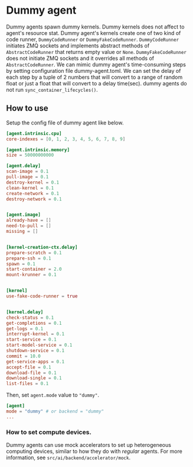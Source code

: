 # Dummy agent

Dummy agents spawn dummy kernels.
Dummy kernels does not affect to agent's resource stat.
Dummy agent's kernels create one of two kind of code runner, `DummyCodeRunner` or `DummyFakeCodeRunner`. `DummyCodeRunner` initiates ZMQ sockets and implements abstract methods of `AbstractCodeRunner` that returns empty value or `None`.
`DummyFakeCodeRunner` does not initiate ZMQ sockets and it overrides all methods of `AbstractCodeRunner`.
We can mimic dummy agent's time-consuming steps by setting configuration file dummy-agent.toml. We can set the delay of each step by a tuple of 2 numbers that will convert to a range of random float or just a float that will convert to a delay time(sec).
dummy agents do not run `sync_container_lifecycles()`.

## How to use
Setup the config file of dummy agent like below.
```toml
[agent.intrinsic.cpu]
core-indexes = [0, 1, 2, 3, 4, 5, 6, 7, 8, 9]

[agent.intrinsic.memory]
size = 50000000000

[agent.delay]
scan-image = 0.1
pull-image = 0.1
destroy-kernel = 0.1
clean-kernel = 0.1
create-network = 0.1
destroy-network = 0.1


[agent.image]
already-have = []
need-to-pull = []
missing = []


[kernel-creation-ctx.delay]
prepare-scratch = 0.1
prepare-ssh = 0.1
spawn = 0.1
start-container = 2.0
mount-krunner = 0.1


[kernel]
use-fake-code-runner = true


[kernel.delay]
check-status = 0.1
get-completions = 0.1
get-logs = 0.1
interrupt-kernel = 0.1
start-service = 0.1
start-model-service = 0.1
shutdown-service = 0.1
commit = 10.0
get-service-apps = 0.1
accept-file = 0.1
download-file = 0.1
download-single = 0.1
list-files = 0.1
```
Then, set `agent.mode` value to `"dummy"`.
```toml
[agent]
mode = "dummy" # or backend = "dummy"
...
```

### How to set compute devices.
Dummy agents can use mock accelerators to set up heterogeneous computing devices, similar to how they do with *regular* agents. For more information, see `src/ai/backend/accelerator/mock`.
